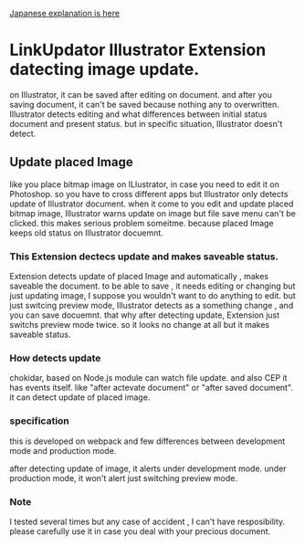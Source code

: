 [Japanese explanation is here](https://kawano-shuji.com/justdiary/?p=3068&preview=true)

# LinkUpdator Illustrator Extension datecting image update.

on Illustrator, it can be saved after editing on document. 
and after you saving document, it can't be saved because nothing any to overwritten.
Illustrator detects editing and what differences between initial status document and present status.
but in specific situation, Illustrator doesn't detect.

## Update placed Image

like you place bitmap image on ILlustrator, in case you need to edit it on Photoshop.
so you have to cross different apps but Illustrator only detects update of Illustrator document.
when it come to you edit and update placed bitmap image, Illustrator warns update on image but file save menu can't be clicked.
this makes serious problem someitme. because placed Image keeps old status on Illustrator docuemnt.


### This Extension dectecs update and makes saveable status.

Extension detects update of placed Image and automatically , makes saveable the document.
to be able to save , it needs editing or changing but just updating image, I suppose you wouldn't want to do anything to edit. but just switcing preview mode, Illustrator detects as a something change , and you can save docuemnt. that why after detecting update, Extension just switchs preview mode twice. so it looks no change at all but it makes saveable status.

### How detects update

chokidar, based on Node.js module can watch file update. and also CEP it has events itself.
like "after actevate document" or "after saved document".
it can detect update of placed image.

### specification
this is developed on webpack and few differences between development mode and production mode.

after detecting update of image, it alerts under development mode.
under production mode, it won't alert just switching preview mode.

### Note
I tested several times but any case of accident , I can't have resposibility.
please carefully use it in case you deal with your precious document.
